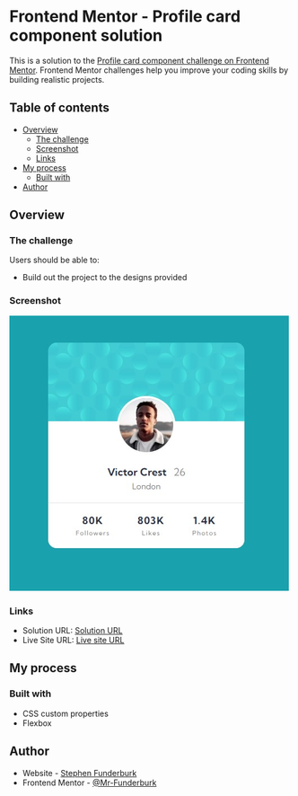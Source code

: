 # Frontend Mentor - Profile card component solution

This is a solution to the [Profile card component challenge on Frontend Mentor](https://www.frontendmentor.io/challenges/profile-card-component-cfArpWshJ). Frontend Mentor challenges help you improve your coding skills by building realistic projects. 

## Table of contents

- [Overview](#overview)
  - [The challenge](#the-challenge)
  - [Screenshot](#screenshot)
  - [Links](#links)
- [My process](#my-process)
  - [Built with](#built-with)
- [Author](#author)

## Overview

### The challenge

Users should be able to:

- Build out the project to the designs provided

### Screenshot

![Completed Screenshot](./design/completed_screenshot.jpg)

### Links

- Solution URL: [Solution URL](https://github.com/Mr-Funderburk/FrontendMentor/tree/main/profile_card)
- Live Site URL: [Live site URL](https://mr-funderburk.github.io/FrontendMentor/profile_card/)

## My process

### Built with

- CSS custom properties
- Flexbox

## Author

- Website - [Stephen Funderburk](https://mr-funderburk.github.io/FrontendMentor/)
- Frontend Mentor - [@Mr-Funderburk](https://www.frontendmentor.io/profile/Mr-Funderburk)
